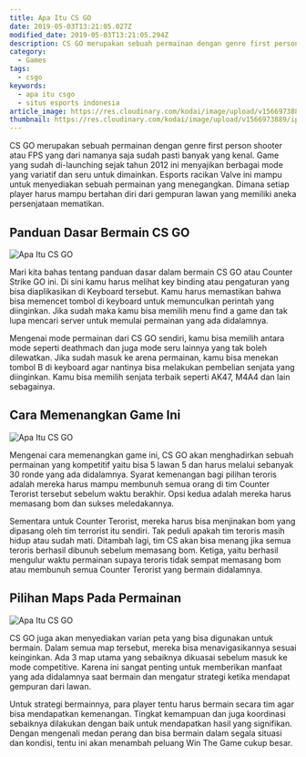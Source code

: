 ```yaml
---
title: Apa Itu CS GO
date: 2019-05-03T13:21:05.027Z
modified_date: 2019-05-03T13:21:05.294Z
description: CS GO merupakan sebuah permainan dengan genre first person shooter atau FPS yang dari namanya saja sudah pasti banyak yang kenal. 
category:
  - Games
tags:
  - csgo
keywords:
  - apa itu csgo
  - situs esports indonesia
article_image: https://res.cloudinary.com/kodai/image/upload/v1566973889/ip/apa-itu-cs-go-3.jpg
thumbnail: https://res.cloudinary.com/kodai/image/upload/v1566973889/ip/apa-itu-cs-go-1-thumb.jpg
---
```

CS GO merupakan sebuah permainan dengan genre first person shooter atau FPS yang dari namanya saja sudah pasti banyak yang kenal. Game yang sudah di-launching sejak tahun 2012 ini menyajikan berbagai mode yang variatif dan seru untuk dimainkan. Esports racikan Valve ini mampu untuk menyediakan sebuah permainan yang menegangkan. Dimana setiap player harus mampu bertahan diri dari gempuran lawan yang memiliki aneka persenjataan mematikan.

## Panduan Dasar Bermain CS GO

![Apa Itu CS GO](https://res.cloudinary.com/kodai/image/upload/v1566973889/ip/apa-itu-cs-go-3.jpg)

Mari kita bahas tentang panduan dasar dalam bermain CS GO atau Counter Strike GO ini. Di sini kamu harus melihat key binding atau pengaturan yang bisa diaplikasikan di Keyboard tersebut. Kamu harus memastikan bahwa bisa memencet tombol di keyboard untuk memunculkan perintah yang diinginkan. Jika sudah maka kamu bisa memilih menu find a game dan tak lupa mencari server untuk memulai permainan yang ada didalamnya.

Mengenai mode permainan dari CS GO sendiri, kamu bisa memilih antara mode seperti deathmach dan juga mode seru lainnya yang tak boleh dilewatkan. Jika sudah masuk ke arena permainan, kamu bisa menekan tombol B di keyboard agar nantinya bisa melakukan pembelian senjata yang diinginkan. Kamu bisa memilih senjata terbaik seperti AK47, M4A4 dan lain sebagainya.



## Cara Memenangkan Game Ini

![Apa Itu CS GO](https://res.cloudinary.com/kodai/image/upload/v1566973889/ip/apa-itu-cs-go-2.jpg)

Mengenai cara memenangkan game ini, CS GO akan menghadirkan sebuah permainan yang kompetitif yaitu bisa 5 lawan 5 dan harus melalui sebanyak 30 ronde yang ada didalamnya. Syarat kemenangan bagi pilihan teroris adalah mereka harus mampu membunuh semua orang di tim Counter Terorist tersebut sebelum waktu berakhir. Opsi kedua adalah mereka harus memasang bom dan sukses meledakannya.

Sementara untuk Counter Terorist, mereka harus bisa menjinakan bom yang dipasang oleh tim terrorist itu sendiri. Tak peduli apakah tim teroris masih hidup atau sudah mati. Ditambah lagi, tim CS akan bisa menang jika semua teroris berhasil dibunuh sebelum memasang bom. Ketiga, yaitu berhasil mengulur waktu permainan supaya teroris tidak sempat memasang bom atau membunuh semua Counter Terorist yang bermain didalamnya.



## Pilihan Maps Pada Permainan

![Apa Itu CS GO](https://res.cloudinary.com/kodai/image/upload/v1566973889/ip/apa-itu-cs-go-1.jpg)

CS GO juga akan menyediakan varian peta yang bisa digunakan untuk bermain. Dalam semua map tersebut, mereka bisa menavigasikannya sesuai keinginkan. Ada 3 map utama yang sebaiknya dikuasai sebelum masuk ke mode competitive. Karena ini sangat penting untuk memberikan manfaat yang ada didalamnya saat bermain dan mengatur strategi ketika mendapat gempuran dari lawan. 

Untuk strategi bermainnya, para player tentu harus bermain secara tim agar bisa mendapatkan kemenangan. Tingkat kemampuan dan juga koordinasi sebaiknya dilakukan dengan baik untuk mendapatkan hasil yang signifikan. Dengan mengenali medan perang dan bisa bermain dalam segala situasi dan kondisi, tentu ini akan menambah peluang Win The Game cukup besar.
